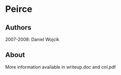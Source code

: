 # Peirce
## Authors
2007-2008:
Daniel Wojcik

## About
More information available in writeup.doc and cnl.pdf
